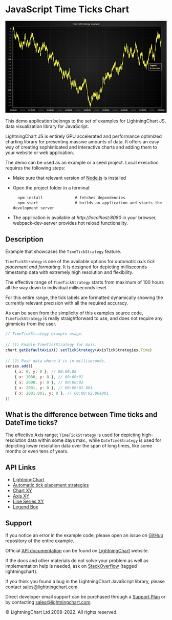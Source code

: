 # JavaScript Time Ticks Chart

![JavaScript Time Ticks Chart](timeTickStrategy-darkGold.png)

This demo application belongs to the set of examples for LightningChart JS, data visualization library for JavaScript.

LightningChart JS is entirely GPU accelerated and performance optimized charting library for presenting massive amounts of data. It offers an easy way of creating sophisticated and interactive charts and adding them to your website or web application.

The demo can be used as an example or a seed project. Local execution requires the following steps:

-   Make sure that relevant version of [Node.js](https://nodejs.org/en/download/) is installed
-   Open the project folder in a terminal:

          npm install              # fetches dependencies
          npm start                # builds an application and starts the development server

-   The application is available at _http://localhost:8080_ in your browser, webpack-dev-server provides hot reload functionality.


## Description

Example that showcases the `TimeTickStrategy` feature.

`TimeTickStrategy` is one of the available options for _automatic axis tick placement and formatting_. It is designed for depicting milliseconds timestamp data with extremely high resolution and flexibility.

The effective range of `TimeTickStrategy` starts from maximum of 100 hours all the way down to individual milliseconds level.

For this entire range, the tick labels are formatted dynamically showing the currently relevant precision with all the required accuracy.

As can be seen from the simplicity of this examples source code, `TimeTickStrategy` is really straightforward to use, and does not require any gimmicks from the user.

```js
// TimeTickStrategy example usage.

// (1) Enable TimeTickStrategy for Axis.
chart.getDefaultAxisX().setTickStrategy(AxisTickStrategies.Time)

// (2) Push data where X is in milliseconds.
series.add([
    { x: 0, y: 0 }, // 00:00:00
    { x: 1000, y: 0 }, // 00:00:01
    { x: 2000, y: 0 }, // 00:00:02
    { x: 2001, y: 0 }, // 00:00:02.001
    { x: 2001.001, y: 0 }, // 00:00:02.001001
])
```

## What is the difference between Time ticks and DateTime ticks?

The effective Axis range; `TimeTickStrategy` is used for depicting high-resolution data within some days max., while `DateTimeStrategy` is used for depicting lower resolution data over the span of long times, like some months or even tens of years.


## API Links

* [LightningChart]
* [Automatic tick placement strategies]
* [Chart XY]
* [Axis XY]
* [Line Series XY]
* [Legend Box]


## Support

If you notice an error in the example code, please open an issue on [GitHub][0] repository of the entire example.

Official [API documentation][1] can be found on [LightningChart][2] website.

If the docs and other materials do not solve your problem as well as implementation help is needed, ask on [StackOverflow][3] (tagged lightningchart).

If you think you found a bug in the LightningChart JavaScript library, please contact sales@lightningchart.com.

Direct developer email support can be purchased through a [Support Plan][4] or by contacting sales@lightningchart.com.

[0]: https://github.com/Arction/
[1]: https://lightningchart.com/lightningchart-js-api-documentation/
[2]: https://lightningchart.com
[3]: https://stackoverflow.com/questions/tagged/lightningchart
[4]: https://lightningchart.com/support-services/

© LightningChart Ltd 2009-2022. All rights reserved.


[LightningChart]: https://lightningchart.com/js-charts/api-documentation/v6.0.0/functions/lightningChart-1.html
[Automatic tick placement strategies]: https://lightningchart.com/js-charts/api-documentation/v6.0.0/variables/AxisTickStrategies.html
[Chart XY]: https://lightningchart.com/js-charts/api-documentation/v6.0.0/classes/ChartXY.html
[Axis XY]: https://lightningchart.com/js-charts/api-documentation/v6.0.0/classes/Axis.html
[Line Series XY]: https://lightningchart.com/js-charts/api-documentation/v6.0.0/classes/LineSeries.html
[Legend Box]: https://lightningchart.com/js-charts/api-documentation/v6.0.0/classes/Chart.html#addLegendBox

